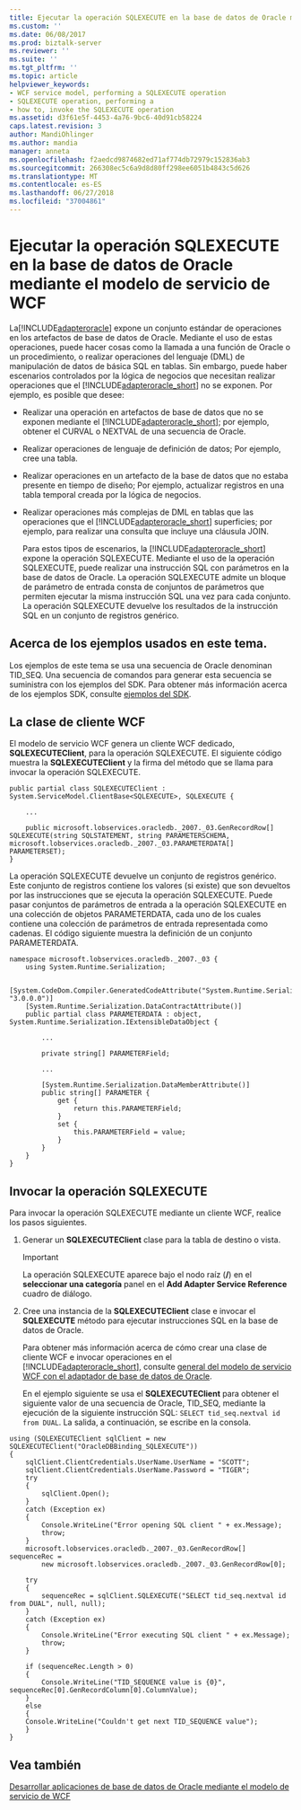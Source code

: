 ```yaml
---
title: Ejecutar la operación SQLEXECUTE en la base de datos de Oracle mediante el modelo de servicio WCF | Microsoft Docs
ms.custom: ''
ms.date: 06/08/2017
ms.prod: biztalk-server
ms.reviewer: ''
ms.suite: ''
ms.tgt_pltfrm: ''
ms.topic: article
helpviewer_keywords:
- WCF service model, performing a SQLEXECUTE operation
- SQLEXECUTE operation, performing a
- how to, invoke the SQLEXECUTE operation
ms.assetid: d3f61e5f-4453-4a76-9bc6-40d91cb58224
caps.latest.revision: 3
author: MandiOhlinger
ms.author: mandia
manager: anneta
ms.openlocfilehash: f2aedcd9874682ed71af774db72979c152836ab3
ms.sourcegitcommit: 266308ec5c6a9d8d80ff298ee6051b4843c5d626
ms.translationtype: MT
ms.contentlocale: es-ES
ms.lasthandoff: 06/27/2018
ms.locfileid: "37004861"
---
```

# <a name="run-sqlexecute-operation-in-oracle-database-using-the-wcf-service-model"></a>Ejecutar la operación SQLEXECUTE en la base de datos de Oracle mediante el modelo de servicio de WCF
La[!INCLUDE[adapteroracle](../../includes/adapteroracle-md.md)] expone un conjunto estándar de operaciones en los artefactos de base de datos de Oracle. Mediante el uso de estas operaciones, puede hacer cosas como la llamada a una función de Oracle o un procedimiento, o realizar operaciones del lenguaje (DML) de manipulación de datos de básica SQL en tablas. Sin embargo, puede haber escenarios controlados por la lógica de negocios que necesitan realizar operaciones que el [!INCLUDE[adapteroracle_short](../../includes/adapteroracle-short-md.md)] no se exponen. Por ejemplo, es posible que desee:  
  
- Realizar una operación en artefactos de base de datos que no se exponen mediante el [!INCLUDE[adapteroracle_short](../../includes/adapteroracle-short-md.md)]; por ejemplo, obtener el CURVAL o NEXTVAL de una secuencia de Oracle.  
  
- Realizar operaciones de lenguaje de definición de datos; Por ejemplo, cree una tabla.  
  
- Realizar operaciones en un artefacto de la base de datos que no estaba presente en tiempo de diseño; Por ejemplo, actualizar registros en una tabla temporal creada por la lógica de negocios.  
  
- Realizar operaciones más complejas de DML en tablas que las operaciones que el [!INCLUDE[adapteroracle_short](../../includes/adapteroracle-short-md.md)] superficies; por ejemplo, para realizar una consulta que incluye una cláusula JOIN.  
  
  Para estos tipos de escenarios, la [!INCLUDE[adapteroracle_short](../../includes/adapteroracle-short-md.md)] expone la operación SQLEXECUTE. Mediante el uso de la operación SQLEXECUTE, puede realizar una instrucción SQL con parámetros en la base de datos de Oracle. La operación SQLEXECUTE admite un bloque de parámetro de entrada consta de conjuntos de parámetros que permiten ejecutar la misma instrucción SQL una vez para cada conjunto. La operación SQLEXECUTE devuelve los resultados de la instrucción SQL en un conjunto de registros genérico.  
  
## <a name="about-the-examples-used-in-this-topic"></a>Acerca de los ejemplos usados en este tema.  
 Los ejemplos de este tema se usa una secuencia de Oracle denominan TID_SEQ. Una secuencia de comandos para generar esta secuencia se suministra con los ejemplos del SDK. Para obtener más información acerca de los ejemplos SDK, consulte [ejemplos del SDK](../../core/samples-in-the-sdk.md).  
  
## <a name="the-wcf-client-class"></a>La clase de cliente WCF  
 El modelo de servicio WCF genera un cliente WCF dedicado, **SQLEXECUTEClient**, para la operación SQLEXECUTE. El siguiente código muestra la **SQLEXECUTEClient** y la firma del método que se llama para invocar la operación SQLEXECUTE.  
  
```  
public partial class SQLEXECUTEClient : System.ServiceModel.ClientBase<SQLEXECUTE>, SQLEXECUTE {  
  
    ...  
  
    public microsoft.lobservices.oracledb._2007._03.GenRecordRow[] SQLEXECUTE(string SQLSTATEMENT, string PARAMETERSCHEMA, microsoft.lobservices.oracledb._2007._03.PARAMETERDATA[] PARAMETERSET);   
}  
```  
  
 La operación SQLEXECUTE devuelve un conjunto de registros genérico. Este conjunto de registros contiene los valores (si existe) que son devueltos por las instrucciones que se ejecuta la operación SQLEXECUTE. Puede pasar conjuntos de parámetros de entrada a la operación SQLEXECUTE en una colección de objetos PARAMETERDATA, cada uno de los cuales contiene una colección de parámetros de entrada representada como cadenas. El código siguiente muestra la definición de un conjunto PARAMETERDATA.  
  
```  
namespace microsoft.lobservices.oracledb._2007._03 {  
    using System.Runtime.Serialization;  
  
    [System.CodeDom.Compiler.GeneratedCodeAttribute("System.Runtime.Serialization", "3.0.0.0")]  
    [System.Runtime.Serialization.DataContractAttribute()]  
    public partial class PARAMETERDATA : object, System.Runtime.Serialization.IExtensibleDataObject {  
  
        ...  
  
        private string[] PARAMETERField;  
  
        ...  
  
        [System.Runtime.Serialization.DataMemberAttribute()]  
        public string[] PARAMETER {  
            get {  
                return this.PARAMETERField;  
            }  
            set {  
                this.PARAMETERField = value;  
            }  
        }  
    }  
}  
```  
  
## <a name="invoking-the-sqlexecute-operation"></a>Invocar la operación SQLEXECUTE  
 Para invocar la operación SQLEXECUTE mediante un cliente WCF, realice los pasos siguientes.  
  
1. Generar un **SQLEXECUTEClient** clase para la tabla de destino o vista.  
  
   > [!IMPORTANT]
   >  La operación SQLEXECUTE aparece bajo el nodo raíz (**/**) en el **seleccionar una categoría** panel en el **Add Adapter Service Reference** cuadro de diálogo.  
  
2. Cree una instancia de la **SQLEXECUTEClient** clase e invocar el **SQLEXECUTE** método para ejecutar instrucciones SQL en la base de datos de Oracle.  
  
   Para obtener más información acerca de cómo crear una clase de cliente WCF e invocar operaciones en el [!INCLUDE[adapteroracle_short](../../includes/adapteroracle-short-md.md)], consulte [general del modelo de servicio WCF con el adaptador de base de datos de Oracle](../../adapters-and-accelerators/adapter-oracle-database/overview-of-the-wcf-service-model-with-the-oracle-database-adapter.md).  
  
   En el ejemplo siguiente se usa el **SQLEXECUTEClient** para obtener el siguiente valor de una secuencia de Oracle, TID_SEQ, mediante la ejecución de la siguiente instrucción SQL: `SELECT tid_seq.nextval id from DUAL`. La salida, a continuación, se escribe en la consola.  
  
```  
using (SQLEXECUTEClient sqlClient = new SQLEXECUTEClient("OracleDBBinding_SQLEXECUTE"))  
{  
    sqlClient.ClientCredentials.UserName.UserName = "SCOTT";  
    sqlClient.ClientCredentials.UserName.Password = "TIGER";  
    try  
    {  
        sqlClient.Open();  
    }  
    catch (Exception ex)  
    {  
        Console.WriteLine("Error opening SQL client " + ex.Message);  
        throw;  
    }  
    microsoft.lobservices.oracledb._2007._03.GenRecordRow[] sequenceRec =   
        new microsoft.lobservices.oracledb._2007._03.GenRecordRow[0];  
  
    try  
    {  
        sequenceRec = sqlClient.SQLEXECUTE("SELECT tid_seq.nextval id from DUAL", null, null);  
    }  
    catch (Exception ex)  
    {  
        Console.WriteLine("Error executing SQL client " + ex.Message);  
        throw;  
    }  
  
    if (sequenceRec.Length > 0)  
    {  
        Console.WriteLine("TID_SEQUENCE value is {0}", sequenceRec[0].GenRecordColumn[0].ColumnValue);  
    }  
    else  
    {  
    Console.WriteLine("Couldn't get next TID_SEQUENCE value");  
    }  
}  
```  
  
## <a name="see-also"></a>Vea también  
 [Desarrollar aplicaciones de base de datos de Oracle mediante el modelo de servicio de WCF](../../adapters-and-accelerators/adapter-oracle-database/develop-oracle-database-applications-using-the-wcf-service-model.md)